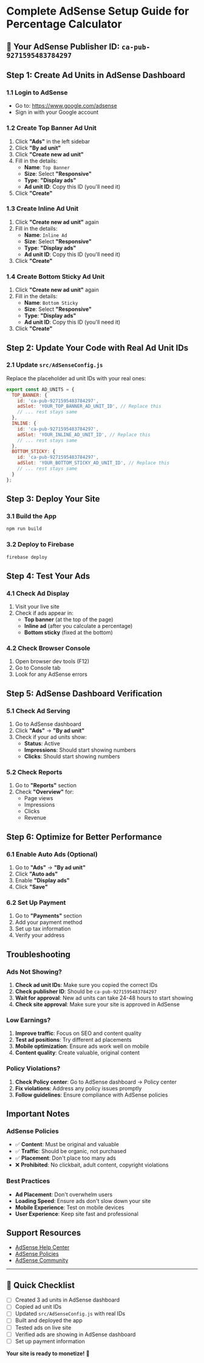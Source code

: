 # Complete AdSense Setup Guide for Percentage Calculator

## 🎯 Your AdSense Publisher ID: `ca-pub-9271595483784297`

## Step 1: Create Ad Units in AdSense Dashboard

### 1.1 Login to AdSense
- Go to: https://www.google.com/adsense
- Sign in with your Google account

### 1.2 Create Top Banner Ad Unit
1. Click **"Ads"** in the left sidebar
2. Click **"By ad unit"**
3. Click **"Create new ad unit"**
4. Fill in the details:
   - **Name**: `Top Banner`
   - **Size**: Select **"Responsive"**
   - **Type**: **"Display ads"**
   - **Ad unit ID**: Copy this ID (you'll need it)
5. Click **"Create"**

### 1.3 Create Inline Ad Unit
1. Click **"Create new ad unit"** again
2. Fill in the details:
   - **Name**: `Inline Ad`
   - **Size**: Select **"Responsive"**
   - **Type**: **"Display ads"**
   - **Ad unit ID**: Copy this ID (you'll need it)
5. Click **"Create"**

### 1.4 Create Bottom Sticky Ad Unit
1. Click **"Create new ad unit"** again
2. Fill in the details:
   - **Name**: `Bottom Sticky`
   - **Size**: Select **"Responsive"**
   - **Type**: **"Display ads"**
   - **Ad unit ID**: Copy this ID (you'll need it)
5. Click **"Create"**

## Step 2: Update Your Code with Real Ad Unit IDs

### 2.1 Update `src/AdSenseConfig.js`
Replace the placeholder ad unit IDs with your real ones:

```javascript
export const AD_UNITS = {
  TOP_BANNER: {
    id: 'ca-pub-9271595483784297',
    adSlot: 'YOUR_TOP_BANNER_AD_UNIT_ID', // Replace this
    // ... rest stays same
  },
  INLINE: {
    id: 'ca-pub-9271595483784297',
    adSlot: 'YOUR_INLINE_AD_UNIT_ID', // Replace this
    // ... rest stays same
  },
  BOTTOM_STICKY: {
    id: 'ca-pub-9271595483784297',
    adSlot: 'YOUR_BOTTOM_STICKY_AD_UNIT_ID', // Replace this
    // ... rest stays same
  }
};
```

## Step 3: Deploy Your Site

### 3.1 Build the App
```bash
npm run build
```

### 3.2 Deploy to Firebase
```bash
firebase deploy
```

## Step 4: Test Your Ads

### 4.1 Check Ad Display
1. Visit your live site
2. Check if ads appear in:
   - **Top banner** (at the top of the page)
   - **Inline ad** (after you calculate a percentage)
   - **Bottom sticky** (fixed at the bottom)

### 4.2 Check Browser Console
1. Open browser dev tools (F12)
2. Go to Console tab
3. Look for any AdSense errors

## Step 5: AdSense Dashboard Verification

### 5.1 Check Ad Serving
1. Go to AdSense dashboard
2. Click **"Ads"** → **"By ad unit"**
3. Check if your ad units show:
   - **Status**: Active
   - **Impressions**: Should start showing numbers
   - **Clicks**: Should start showing numbers

### 5.2 Check Reports
1. Go to **"Reports"** section
2. Check **"Overview"** for:
   - Page views
   - Impressions
   - Clicks
   - Revenue

## Step 6: Optimize for Better Performance

### 6.1 Enable Auto Ads (Optional)
1. Go to **"Ads"** → **"By ad unit"**
2. Click **"Auto ads"**
3. Enable **"Display ads"**
4. Click **"Save"**

### 6.2 Set Up Payment
1. Go to **"Payments"** section
2. Add your payment method
3. Set up tax information
4. Verify your address

## Troubleshooting

### Ads Not Showing?
1. **Check ad unit IDs**: Make sure you copied the correct IDs
2. **Check publisher ID**: Should be `ca-pub-9271595483784297`
3. **Wait for approval**: New ad units can take 24-48 hours to start showing
4. **Check site approval**: Make sure your site is approved in AdSense

### Low Earnings?
1. **Improve traffic**: Focus on SEO and content quality
2. **Test ad positions**: Try different ad placements
3. **Mobile optimization**: Ensure ads work well on mobile
4. **Content quality**: Create valuable, original content

### Policy Violations?
1. **Check Policy center**: Go to AdSense dashboard → Policy center
2. **Fix violations**: Address any policy issues promptly
3. **Follow guidelines**: Ensure compliance with AdSense policies

## Important Notes

### AdSense Policies
- ✅ **Content**: Must be original and valuable
- ✅ **Traffic**: Should be organic, not purchased
- ✅ **Placement**: Don't place too many ads
- ❌ **Prohibited**: No clickbait, adult content, copyright violations

### Best Practices
- **Ad Placement**: Don't overwhelm users
- **Loading Speed**: Ensure ads don't slow down your site
- **Mobile Experience**: Test on mobile devices
- **User Experience**: Keep site fast and professional

## Support Resources

- [AdSense Help Center](https://support.google.com/adsense)
- [AdSense Policies](https://support.google.com/adsense/answer/48182)
- [AdSense Community](https://support.google.com/adsense/community)

---

## 🚀 Quick Checklist

- [ ] Created 3 ad units in AdSense dashboard
- [ ] Copied ad unit IDs
- [ ] Updated `src/AdSenseConfig.js` with real IDs
- [ ] Built and deployed the app
- [ ] Tested ads on live site
- [ ] Verified ads are showing in AdSense dashboard
- [ ] Set up payment information

**Your site is ready to monetize!** 🎉 
